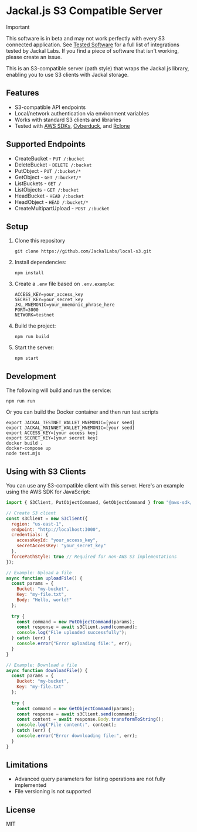 # Jackal.js S3 Compatible Server

> [!IMPORTANT]  
> This software is in beta and may not work perfectly with every S3 connected application. See [Tested Software](./TESTED.md) for a full list of integrations tested by Jackal Labs. If you find a piece of software that isn't working, please create an issue.


This is an S3-compatible server (path style) that wraps the Jackal.js library, enabling you to use S3 clients with Jackal storage.

## Features

- S3-compatible API endpoints
- Local/network authentication via environment variables
- Works with standard S3 clients and libraries
- Tested with [AWS SDKs](https://aws.amazon.com/developer/tools/), [Cyberduck](https://cyberduck.io/), and [Rclone](https://rclone.org/)

## Supported Endpoints

- CreateBucket - `PUT /:bucket`
- DeleteBucket - `DELETE /:bucket`
- PutObject - `PUT /:bucket/*`
- GetObject - `GET /:bucket/*`
- ListBuckets - `GET /`
- ListObjects - `GET /:bucket`
- HeadBucket - `HEAD /:bucket`
- HeadObject - `HEAD /:bucket/*`
- CreateMultipartUpload - `POST /:bucket`

## Setup

1. Clone this repository
   ```shell
   git clone https://github.com/JackalLabs/local-s3.git
   ```
2. Install dependencies:
   ```shell
   npm install
   ```
3. Create a `.env` file based on `.env.example`:
   ```
   ACCESS_KEY=your_access_key
   SECRET_KEY=your_secret_key
   JKL_MNEMONIC=your_mnemonic_phrase_here
   PORT=3000
   NETWORK=testnet
   ```
4. Build the project:
   ```
   npm run build
   ```
5. Start the server:
   ```
   npm start
   ```

## Development

The following will build and run the service:
```shell
npm run run
```

Or you can build the Docker container and then run test scripts
```shell
export JACKAL_TESTNET_WALLET_MNEMONIC=[your seed]
export JACKAL_MAINNET_WALLET_MNEMONIC=[your seed]
export ACCESS_KEY=[your access key]
export SECRET_KEY=[your secret key]
docker build .
docker-compose up
node test.mjs
```

## Using with S3 Clients

You can use any S3-compatible client with this server. Here's an example using the AWS SDK for JavaScript:

```javascript
import { S3Client, PutObjectCommand, GetObjectCommand } from "@aws-sdk/client-s3";

// Create S3 client
const s3Client = new S3Client({
  region: "us-east-1",
  endpoint: "http://localhost:3000",
  credentials: {
    accessKeyId: "your_access_key",
    secretAccessKey: "your_secret_key"
  },
  forcePathStyle: true // Required for non-AWS S3 implementations
});

// Example: Upload a file
async function uploadFile() {
  const params = {
    Bucket: "my-bucket",
    Key: "my-file.txt",
    Body: "Hello, world!"
  };
  
  try {
    const command = new PutObjectCommand(params);
    const response = await s3Client.send(command);
    console.log("File uploaded successfully");
  } catch (err) {
    console.error("Error uploading file:", err);
  }
}

// Example: Download a file
async function downloadFile() {
  const params = {
    Bucket: "my-bucket",
    Key: "my-file.txt"
  };
  
  try {
    const command = new GetObjectCommand(params);
    const response = await s3Client.send(command);
    const content = await response.Body.transformToString();
    console.log("File content:", content);
  } catch (err) {
    console.error("Error downloading file:", err);
  }
}
```

## Limitations

- Advanced query parameters for listing operations are not fully implemented
- File versioning is not supported

## License

MIT
